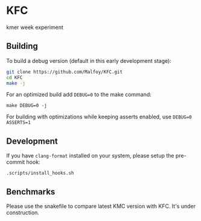 # KFC
kmer week experiment


## Building

To build a debug version (default in this early development stage):
``` bash
git clone https://github.com/Malfoy/KFC.git
cd KFC
make -j
```

For an optimized build add `DEBUG=0` to the make command:
```
make DEBUG=0 -j
```

For building with optimizations while keeping asserts enabled, use `DEBUG=0 ASSERTS=1`

## Development

If you have `clang-format` installed on your system, please setup the pre-commit hook:
```
.scripts/install_hooks.sh
```

## Benchmarks

Please use the snakefile to compare latest KMC version with KFC.
It's under construction.

